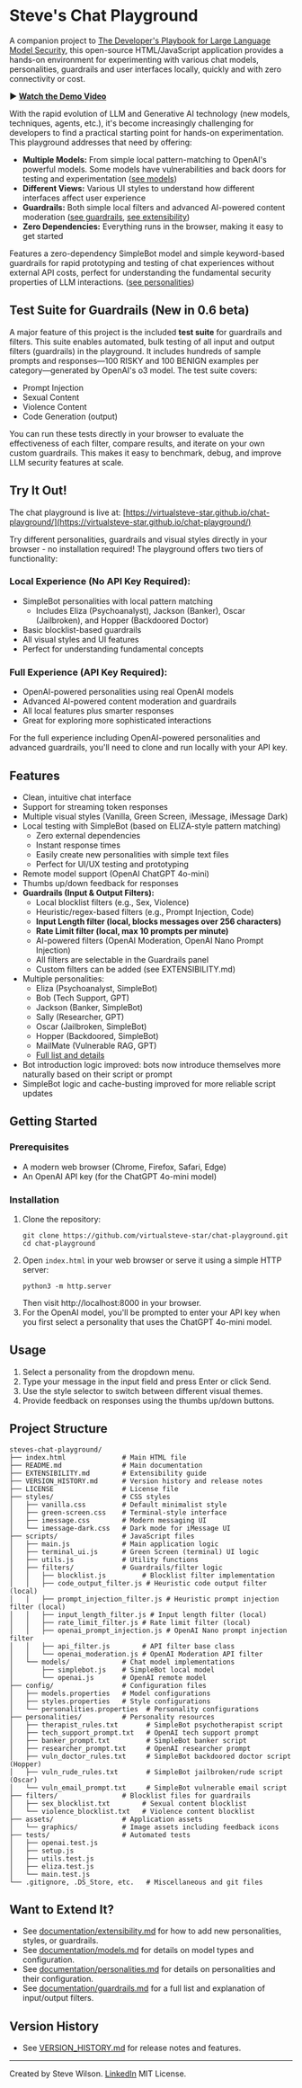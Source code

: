 # Steve's Chat Playground

A companion project to [The Developer's Playbook for Large Language Model Security](https://www.amazon.com/Developers-Playbook-Large-Language-Security/dp/109816220X), this open-source HTML/JavaScript application provides a hands-on environment for experimenting with various chat models, personalities, guardrails and user interfaces locally, quickly and with zero connectivity or cost.

**▶️ [Watch the Demo Video](https://youtu.be/3lPvKyifFMI)**

With the rapid evolution of LLM and Generative AI technology (new models, techniques, agents, etc.), it's become increasingly challenging for developers to find a practical starting point for hands-on experimentation. This playground addresses that need by offering:

- **Multiple Models:** From simple local pattern-matching to OpenAI's powerful models.  Some models have vulnerabilities and back doors for testing and experimentation ([see models](documentation/models.md))
- **Different Views:** Various UI styles to understand how different interfaces affect user experience
- **Guardrails:** Both simple local filters and advanced AI-powered content moderation ([see guardrails](documentation/guardrails.md), [see extensibility](documentation/extensibility.md))
- **Zero Dependencies:** Everything runs in the browser, making it easy to get started

Features a zero-dependency SimpleBot model and simple keyword-based guardrails for rapid prototyping and testing of chat experiences without external API costs, perfect for understanding the fundamental security properties of LLM interactions. ([see personalities](documentation/personalities.md))

## Test Suite for Guardrails (New in 0.6 beta)

A major feature of this project is the included **test suite** for guardrails and filters. This suite enables automated, bulk testing of all input and output filters (guardrails) in the playground. It includes hundreds of sample prompts and responses—100 RISKY and 100 BENIGN examples per category—generated by OpenAI's o3 model. The test suite covers:

- Prompt Injection
- Sexual Content
- Violence Content
- Code Generation (output)

You can run these tests directly in your browser to evaluate the effectiveness of each filter, compare results, and iterate on your own custom guardrails. This makes it easy to benchmark, debug, and improve LLM security features at scale.

## Try It Out!

The chat playground is live at: [https://virtualsteve-star.github.io/chat-playground/](https://virtualsteve-star.github.io/chat-playground/)

Try different personalities, guardrails and visual styles directly in your browser - no installation required! The playground offers two tiers of functionality:

### Local Experience (No API Key Required):
- SimpleBot personalities with local pattern matching
  - Includes Eliza (Psychoanalyst), Jackson (Banker), Oscar (Jailbroken), and Hopper (Backdoored Doctor)
- Basic blocklist-based guardrails
- All visual styles and UI features
- Perfect for understanding fundamental concepts

### Full Experience (API Key Required):
- OpenAI-powered personalities using real OpenAI models
- Advanced AI-powered content moderation and guardrails
- All local features plus smarter responses
- Great for exploring more sophisticated interactions

For the full experience including OpenAI-powered personalities and advanced guardrails, you'll need to clone and run locally with your API key.

## Features
- Clean, intuitive chat interface
- Support for streaming token responses
- Multiple visual styles (Vanilla, Green Screen, iMessage, iMessage Dark)
- Local testing with SimpleBot (based on ELIZA-style pattern matching)
  - Zero external dependencies
  - Instant response times
  - Easily create new personalities with simple text files
  - Perfect for UI/UX testing and prototyping
- Remote model support (OpenAI ChatGPT 4o-mini)
- Thumbs up/down feedback for responses
- **Guardrails (Input & Output Filters):**
  - Local blocklist filters (e.g., Sex, Violence)
  - Heuristic/regex-based filters (e.g., Prompt Injection, Code)
  - **Input Length filter (local, blocks messages over 256 characters)**
  - **Rate Limit filter (local, max 10 prompts per minute)**
  - AI-powered filters (OpenAI Moderation, OpenAI Nano Prompt Injection)
  - All filters are selectable in the Guardrails panel
  - Custom filters can be added (see EXTENSIBILITY.md)
- Multiple personalities:
  - Eliza (Psychoanalyst, SimpleBot)
  - Bob (Tech Support, GPT)
  - Jackson (Banker, SimpleBot)
  - Sally (Researcher, GPT)
  - Oscar (Jailbroken, SimpleBot)
  - Hopper (Backdoored, SimpleBot)
  - MailMate (Vulnerable RAG, GPT)
  - [Full list and details](documentation/personalities.md)
- Bot introduction logic improved: bots now introduce themselves more naturally based on their script or prompt
- SimpleBot logic and cache-busting improved for more reliable script updates

## Getting Started

### Prerequisites
- A modern web browser (Chrome, Firefox, Safari, Edge)
- An OpenAI API key (for the ChatGPT 4o-mini model)

### Installation
1. Clone the repository:
   ```
   git clone https://github.com/virtualsteve-star/chat-playground.git
   cd chat-playground
   ```
2. Open `index.html` in your web browser or serve it using a simple HTTP server:
   ```
   python3 -m http.server
   ```
   Then visit http://localhost:8000 in your browser.
3. For the OpenAI model, you'll be prompted to enter your API key when you first select a personality that uses the ChatGPT 4o-mini model.

## Usage
1. Select a personality from the dropdown menu.
2. Type your message in the input field and press Enter or click Send.
3. Use the style selector to switch between different visual themes.
4. Provide feedback on responses using the thumbs up/down buttons.

## Project Structure

```
steves-chat-playground/
├── index.html              # Main HTML file
├── README.md               # Main documentation
├── EXTENSIBILITY.md        # Extensibility guide
├── VERSION_HISTORY.md      # Version history and release notes
├── LICENSE                 # License file
├── styles/                 # CSS styles
│   ├── vanilla.css         # Default minimalist style
│   ├── green-screen.css    # Terminal-style interface
│   ├── imessage.css        # Modern messaging UI
│   └── imessage-dark.css   # Dark mode for iMessage UI
├── scripts/                # JavaScript files
│   ├── main.js             # Main application logic
│   ├── terminal_ui.js      # Green Screen (terminal) UI logic
│   ├── utils.js            # Utility functions
│   ├── filters/            # Guardrails/filter logic
│   │   ├── blocklist.js         # Blocklist filter implementation
│   │   ├── code_output_filter.js # Heuristic code output filter (local)
│   │   ├── prompt_injection_filter.js # Heuristic prompt injection filter (local)
│   │   ├── input_length_filter.js # Input length filter (local)
│   │   ├── rate_limit_filter.js # Rate limit filter (local)
│   │   ├── openai_prompt_injection.js # OpenAI Nano prompt injection filter
│   │   ├── api_filter.js        # API filter base class
│   │   └── openai_moderation.js # OpenAI Moderation API filter
│   └── models/             # Chat model implementations
│       ├── simplebot.js    # SimpleBot local model
│       └── openai.js       # OpenAI remote model
├── config/                 # Configuration files
│   ├── models.properties   # Model configurations
│   ├── styles.properties   # Style configurations
│   └── personalities.properties  # Personality configurations
├── personalities/          # Personality resources
│   ├── therapist_rules.txt       # SimpleBot psychotherapist script
│   ├── tech_support_prompt.txt   # OpenAI tech support prompt
│   ├── banker_prompt.txt         # SimpleBot banker script
│   ├── researcher_prompt.txt     # OpenAI researcher prompt
│   ├── vuln_doctor_rules.txt     # SimpleBot backdoored doctor script (Hopper)
│   ├── vuln_rude_rules.txt       # SimpleBot jailbroken/rude script (Oscar)
│   └── vuln_email_prompt.txt     # SimpleBot vulnerable email script
├── filters/                # Blocklist files for guardrails
│   ├── sex_blocklist.txt        # Sexual content blocklist
│   └── violence_blocklist.txt   # Violence content blocklist
├── assets/                 # Application assets
│   └── graphics/           # Image assets including feedback icons
├── tests/                  # Automated tests
│   ├── openai.test.js
│   ├── setup.js
│   ├── utils.test.js
│   ├── eliza.test.js
│   └── main.test.js
└── .gitignore, .DS_Store, etc.   # Miscellaneous and git files
```

## Want to Extend It?
- See [documentation/extensibility.md](documentation/extensibility.md) for how to add new personalities, styles, or guardrails.
- See [documentation/models.md](documentation/models.md) for details on model types and configuration.
- See [documentation/personalities.md](documentation/personalities.md) for details on personalities and their configuration.
- See [documentation/guardrails.md](documentation/guardrails.md) for a full list and explanation of input/output filters.

## Version History
- See [VERSION_HISTORY.md](VERSION_HISTORY.md) for release notes and features.

---

Created by Steve Wilson. [LinkedIn](https://www.linkedin.com/in/wilsonsd/)
MIT License. 